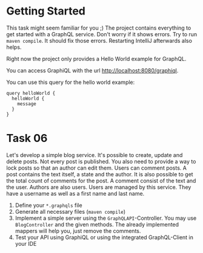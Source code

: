 # Getting Started

This task might seem familiar for you ;) The project contains everything to get started with a GraphQL service.
Don't worry if it shows errors. Try to run `maven compile`. It should fix those errors. Restarting IntelliJ
afterwards also helps.

Right now the project only provides a Hello World example for GraphQL.

You can access GraphiQL with the url [http://localhost:8080/graphiql](http://localhost:8080/graphiql).

You can use this query for the hello world example:
```
query helloWorld {
  helloWorld {
    message
  }
}
```

# Task 06

Let's develop a simple blog service. It's possible to create, update and delete posts. Not every post is
published. You also need to provide a way to lock posts so that an author can edit them.
Users can comment posts. A post contains the text itself, a state and the author. It is also possible to get the total
count of comments for the post. A comment consist of the text and the user. Authors are also users. Users are managed by
this service. They have a username as well as a first name and last name.

1. Define your `*.graphqls` file
2. Generate all necessary files (`maven compile`)
3. Implement a simple server using the `GraphQLAPI`-Controller. You may use `BlogController` and the given methods. The
   already implemented mappers will help you, just remove the comments.
4. Test your API using GraphiQL or using the integrated GraphQL-Client in your IDE
